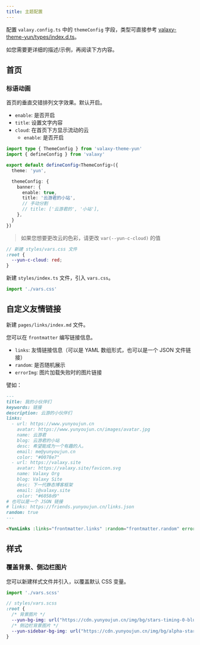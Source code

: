 ```yaml
---
title: 主题配置
---
```


配置 `valaxy.config.ts` 中的 `themeConfig` 字段，类型可直接参考 [valaxy-theme-yun/types/index.d.ts](https://github.com/YunYouJun/valaxy/blob/main/packages/valaxy-theme-yun/types/index.d.ts)。

如您需要更详细的描述/示例，再阅读下方内容。

## 首页

### 标语动画

首页的垂直交错排列文字效果。默认开启。

- `enable`: 是否开启
- `title`: 设置文字内容
- `cloud`: 在首页下方显示流动的云
  - `enable`: 是否开启

```ts
import type { ThemeConfig } from 'valaxy-theme-yun'
import { defineConfig } from 'valaxy'

export default defineConfig<ThemeConfig>({
  theme: 'yun',

  themeConfig: {
    banner: {
      enable: true,
      title: '云游君的小站',
      // 手动分割
      // title: ['云游君的', '小站'],
    },
  }
})
```

> 如果您想要更改云的色彩，请更改 `var(--yun-c-cloud)` 的值

```scss
// 新建 styles/vars.css 文件
:root {
  --yun-c-cloud: red;
}
```

新建 `styles/index.ts` 文件，引入 `vars.css`。

```ts
import './vars.css'
```

## 自定义友情链接

新建 `pages/links/index.md` 文件。

您可以在 `frontmatter` 编写链接信息。

- `links`: 友情链接信息（可以是 YAML 数组形式，也可以是一个 JSON 文件链接）
- `random`: 是否随机展示
- `errorImg`: 图片加载失败时的图片链接

譬如：

```md
---
title: 我的小伙伴们
keywords: 链接
description: 云游的小伙伴们
links:
  - url: https://www.yunyoujun.cn
    avatar: https://www.yunyoujun.cn/images/avatar.jpg
    name: 云游君
    blog: 云游君的小站
    desc: 希望能成为一个有趣的人。
    email: me@yunyoujun.cn
    color: "#0078e7"
  - url: https://valaxy.site
    avatar: https://valaxy.site/favicon.svg
    name: Valaxy Org
    blog: Valaxy Site
    desc: 下一代静态博客框架
    email: i@valaxy.site
    color: "#6058d9"
# 也可以是一个 JSON 链接
# links: https://friends.yunyoujun.cn/links.json
random: true
---

<YunLinks :links="frontmatter.links" :random="frontmatter.random" errorImg="https://cdn.yunyoujun.cn/img/avatar/none.jpg" />
```

## 样式

### 覆盖背景、侧边栏图片

您可以新建样式文件并引入，以覆盖默认 CSS 变量。

```ts [styles/index.ts]
import './vars.scss'
```

```scss
// styles/vars.scss
:root {
  /* 背景图片 */
  --yun-bg-img: url("https://cdn.yunyoujun.cn/img/bg/stars-timing-0-blur-30px.jpg");
  /* 侧边栏背景图片 */
  --yun-sidebar-bg-img: url("https://cdn.yunyoujun.cn/img/bg/alpha-stars-timing-1.webp");
}
```
